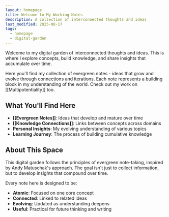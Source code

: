 ```yaml
---
layout: homepage
title: Welcome to My Working Notes
description: A collection of interconnected thoughts and ideas
last_modified: 2025-08-17
tags:
  - homepage
  - digital-garden
---
```


Welcome to my digital garden of interconnected thoughts and ideas. This is where I explore concepts, build knowledge, and share insights that accumulate over time.

Here you'll find my collection of evergreen notes - ideas that grow and evolve through connections and iterations. Each note represents a building block in my understanding of the world. Check out my work on [[Multipotentiality]] too.

## What You'll Find Here

- **[[Evergreen Notes]]**: Ideas that develop and mature over time
- **[[Knowledge Connections]]**: Links between concepts across domains
- **Personal Insights**: My evolving understanding of various topics
- **Learning Journey**: The process of building cumulative knowledge

## About This Space

This digital garden follows the principles of evergreen note-taking, inspired by Andy Matuschak's approach. The goal isn't just to collect information, but to develop insights that compound over time.

Every note here is designed to be:
- **Atomic**: Focused on one core concept
- **Connected**: Linked to related ideas
- **Evolving**: Updated as understanding deepens
- **Useful**: Practical for future thinking and writing
